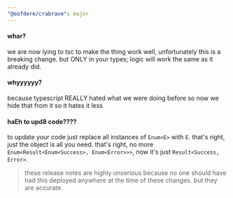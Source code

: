 ```yaml
---
"@oofdere/crabrave": major
---
```


#### whar?
we are now lying to tsc to make the thing work well, unfortunately this is a breaking change. but ONLY in your types; logic will work the same as it already did.

#### whyyyyyy?
because typescript REALLY hated what we were doing before so now we hide that from it so it hates it less

#### haEh to upd8 code????
to update your code just replace all instances of `Enum<E>` with `E`. that's right, just the object is all you need. that's right, no more `Enum<Result<Enum<Success>, Enum<Error>>>`, now it's just `Result<Success, Error>`.

> these release notes are highly unserious because no one should have had this deployed anywhere at the time of these changes. but they are accurate.